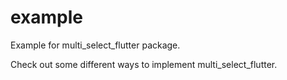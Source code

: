 # example

Example for multi_select_flutter package.

Check out some different ways to implement multi_select_flutter.
